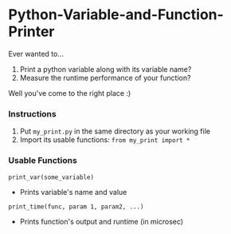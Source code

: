# Python-Variable-and-Function-Printer

Ever wanted to...
1. Print a python variable along with its variable name?
2. Measure the runtime performance of your function? 

Well you've come to the right place :)


### Instructions
1. Put `my_print.py` in the same directory as your working file
2. Import its usable functions: `from my_print import *`


### Usable Functions
`print_var(some_variable)`
* Prints variable's name and value

`print_time(func, param 1, param2, ...)`
* Prints function's output and runtime (in microsec)
